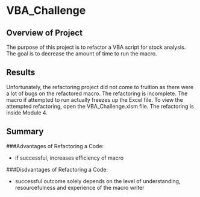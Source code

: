 # VBA_Challenge

## **Overview of Project**

The purpose of this project is to refactor a VBA script for stock analysis.  The goal is to decrease the amount of time to run the macro.

## **Results**

Unfortunately, the refactoring project did not come to fruition as there were a lot of bugs on the refactored macro.  The refactoring is incomplete.  The macro if attempted to run actually freezes up the Excel file.  To view the attempted refactoring, open the VBA_Challenge.xlsm file.  The refactoring is inside Module 4.

## **Summary**

###Advantages of Refactoring a Code:
- if successful, increases efficiency of macro

###Disdvantages of Refactoring a Code:
- successful outcome solely depends on the level of understanding, resourcefulness and experience of the macro writer
